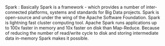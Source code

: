 Spark : Basically Spark is a framework - which provides a number of inter-connected platforms, systems and standards for Big Data projects. Spark is open-source and under the wing of the Apache Software Foundation. Spark is lightning fast cluster computing tool. Apache Spark runs applications up to 100x faster in memory and 10x faster on disk than Map-Reduce. Because of reducing the number of read/write cycle to disk and storing intermediate data in-memory Spark makes it possible.
